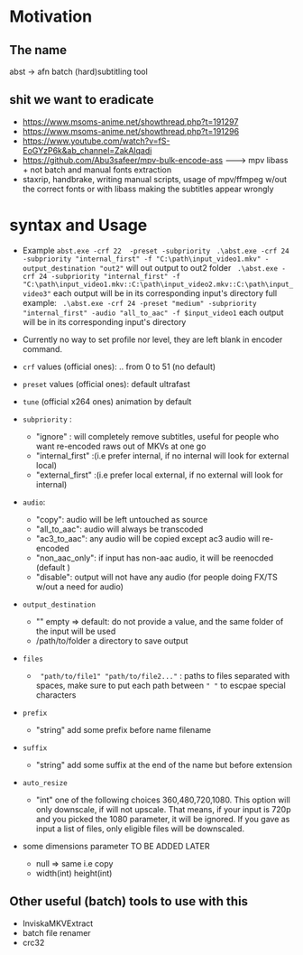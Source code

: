 # Motivation

## The name
abst -> afn batch (hard)subtitling tool


## shit we want to eradicate
- https://www.msoms-anime.net/showthread.php?t=191297
- https://www.msoms-anime.net/showthread.php?t=191296
- https://www.youtube.com/watch?v=fS-EoGYzP6k&ab_channel=ZakAlqadi
- https://github.com/Abu3safeer/mpv-bulk-encode-ass
---> mpv libass + not batch and manual fonts extraction
- staxrip, handbrake, writing manual scripts, usage of mpv/ffmpeg w/out the correct fonts or with libass making the subtitles appear wrongly



# syntax and Usage
- Example
`abst.exe -crf 22  -preset -subpriority`
` .\abst.exe -crf 24 -subpriority "internal_first" -f "C:\path\input_video1.mkv" -output_destination "out2"` will out output to out2 folder
` .\abst.exe -crf 24 -subpriority "internal_first" -f "C:\path\input_video1.mkv::C:\path\input_video2.mkv::C:\path\input_video3"` each output will be in its corresponding input's directory
full example:
` .\abst.exe -crf 24 -preset "medium" -subpriority "internal_first" -audio "all_to_aac" -f $input_video1` each output will be in its corresponding input's directory
- Currently no way to set profile nor level, they are left blank in encoder command.
- `crf` values (official ones): .. from  0 to 51 (no default)
- `preset` values (official ones): default ultrafast
- `tune` (official x264 ones) animation by default
- `subpriority` : 
    - "ignore" : will completely remove subtitles, useful for people who want re-encoded raws out of MKVs at one go
    - "internal_first" :(i.e prefer internal, if no internal will look for external local)
    - "external_first" :(i.e prefer local external, if no external will look for internal)
- `audio`:
    - "copy": audio will be left untouched as source
    - "all_to_aac": audio will always be transcoded 
    - "ac3_to_aac": any audio will be copied except ac3 audio will re-encoded
    - "non_aac_only": if input has non-aac audio, it will be reenocded (default )
    - "disable": output will not have any audio (for people doing FX/TS w/out a need for audio)
- `output_destination` 
    - "" empty => default: do not provide a value, and the same folder of the input will be used
    - /path/to/folder a directory to save output
- `files`
    - ` "path/to/file1" "path/to/file2..."` : paths to files separated with spaces, make sure to put each path between `" "` to escpae special characters
- `prefix`  
    - "string" add some prefix before name filename
- `suffix`
  - "string" add some suffix at the end of the name but before extension
- `auto_resize`
  - "int" one of the following choices 360,480,720,1080. This option will only downscale, if will not upscale.
    That means, if your input is 720p and you picked the 1080 parameter, it will be ignored.
    If you gave as input a list of files, only eligible files will be downscaled.

- some dimensions parameter TO BE ADDED LATER
    - null => same i.e copy
    - width(int) height(int)





##  Other useful (batch) tools to use with this
- InviskaMKVExtract
- batch file renamer
- crc32